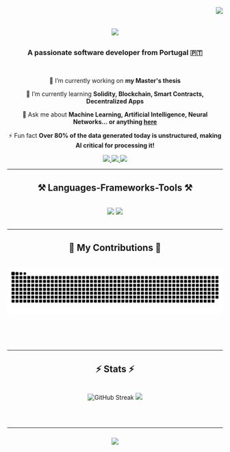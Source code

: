 <img align="right" src="https://visitor-badge.laobi.icu/badge?page_id=dffsilva.dffsilva" />

<h1 align="center">
    <img src="https://readme-typing-svg.herokuapp.com/?font=Source+Code+Pro&size=35&center=true&vCenter=true&width=500&height=70&duration=4000&lines=Hi+There!+👋;+I'm+Diogo+Silva!;" />
</h1>

<h3 align="center">A passionate software developer from Portugal 🇵🇹 </h3>

<br/>

<div align="center">
 
 🔭 I’m currently working on **my Master's thesis**
 
 🌱 I’m currently learning **Solidity, Blockchain, Smart Contracts, Decentralized Apps**

💬 Ask me about **Machine Learning, Artificial Intelligence, Neural Networks... or anything [here](https://github.com/dffsilva/dffsilva/issues)**

⚡ Fun fact **Over 80% of the data generated today is unstructured, making AI critical for processing it!**

 </div>

 <div align="center"> 
  <a href="mailto:dff.silva@campus.fct.unl.pt">
    <img src="https://img.shields.io/badge/Gmail-333333?style=for-the-badge&logo=gmail&logoColor=red" />
  </a>
  <a href="https://linkedin.com" target="_blank">
    <img src="https://img.shields.io/badge/LinkedIn-0077B5?style=for-the-badge&logo=linkedin&logoColor=white" target="_blank" />
  </a>
  <a href="https://dffsilva.github.io" target="_blank">
     <img src="https://img.shields.io/badge/Portfolio-FF5722?style=for-the-badge&logo=todoist&logoColor=white" target="_blank" /> <!-- sqlite, safari, google-chrome are other good icon options -->
  </a>
</div>

<hr/>
 
<h2 align="center">⚒️ Languages-Frameworks-Tools ⚒️</h2>
<br/>
<div align="center">
    <img src="https://skillicons.dev/icons?i=react,linux,docker,vscode,github,aws,kafka,nodejs,git" />
    <img src="https://skillicons.dev/icons?i=java,python,javascript,typescript,mysql,r,c,cpp,html,css,firebase,postgresql" /><br>
</div>

<br/>
<hr/>

<div align="center">
  <h2>🐍 My Contributions 🐍</h2>
  <br>
  <img alt="snake eating my contributions" src="https://raw.githubusercontent.com/dffsilva/dffsilva/output/github-contribution-grid-snake.svg" />
  
  <br/><br/><br/>
</div>

<hr/>

<h2 align="center">⚡ Stats ⚡</h2>
<br>
<div align=center>
  <img width=390 src="https://git-hub-streak-stats.vercel.app?user=dffsilva&theme=github-dark" alt="GitHub Streak"/>
  <img width=390 src="https://github-readme-stats.vercel.app/api?username=dffsilva&show_icons=true&theme=dark" />
</div>


<br/><br/>

<hr/>
<h3 align="center">
    <img src="https://readme-typing-svg.herokuapp.com?font=Source+Code+Pro&pause=1000&width=435&lines=Thanks+for+visiting!+✌️;Shoot+me+a+message+on+Linkedin!;I'm+always+down+to+collab;" />
</h3>

